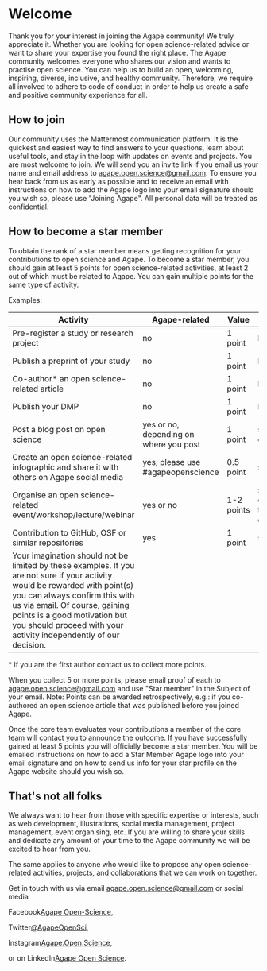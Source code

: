 # Welcome

Thank you for your interest in joining the Agape community! We truly appreciate it. Whether you are looking for open science-related advice or want to share your expertise you found the right place. The Agape community welcomes everyone who shares our vision and wants to practise open science. You can help us to build an open, welcoming, inspiring, diverse, inclusive, and healthy community. Therefore, we require all involved to adhere to code of conduct in order to help us create a safe and positive community experience for all.


## How to join

Our community uses the Mattermost communication platform. It is the quickest and easiest way to find answers to your questions, learn about useful tools, and stay in the loop with updates on events and projects. You are most welcome to join. We will send you an invite link if you email us your name and email address to [agape.open.science@gmail.com](mailto:agape.open.science@gmail.com). To ensure you hear back from us as early as possible and to receive an email with instructions on how to add the Agape logo into your email signature should you wish so, please use "Joining Agape". All personal data will be treated as confidential.


## How to become a star member

To obtain the rank of a star member means getting recognition for your contributions to open science and Agape. To become a star member, you should gain at least 5 points for open science-related activities, at least 2 out of which must be related to Agape. You can gain multiple points for the same type of activity.

Examples:

| **Activity** | **Agape-related** | **Value** | **Proof to send** |
| --- | --- | --- | --- |
| Pre-register a study or research project | no | 1 point | DOI |
| Publish a preprint of your study | no | 1 point | DOI |
| Co-author\* an open science-related article | no | 1 point | DOI |
| Publish your DMP | no | 1 point | DOI |
| Post a blog post on open science | yes or no, depending on where you post | 1 point | screenshot, email confirmation, etc. |
| Create an open science-related infographic and share it with others on Agape social media | yes, please use #agapeopenscience | 0.5 point | screenshot, SVG file |
| Organise an open science-related event/workshop/lecture/webinar | yes or no | 1-2 points | share info on our communication platform prior to the event/workshop/lecture/webinar |
| Contribution to GitHub, OSF or similar repositories | yes | 1 point | share a link or DOI |
| Your imagination should not be limited by these examples. If you are not sure if your activity would be rewarded with point(s) you can always confirm this with us via email. Of course, gaining points is a good motivation but you should proceed with your activity independently of our decision. | 

\* If you are the first author contact us to collect more points.

When you collect 5 or more points, please email proof of each to [agape.open.science@gmail.com](mailto:agape.open.science@gmail.com) and use "Star member" in the Subject of your email. Note: Points can be awarded retrospectively, e.g.: if you co-authored an open science article that was published before you joined Agape.

Once the core team evaluates your contributions a member of the core team will contact you to announce the outcome. If you have successfully gained at least 5 points you will officially become a star member. You will be emailed instructions on how to add a Star Member Agape logo into your email signature and on how to send us info for your star profile on the Agape website should you wish so.


## That's not all folks

We always want to hear from those with specific expertise or interests, such as web development, illustrations, social media management, project management, event organising, etc. If you are willing to share your skills and dedicate any amount of your time to the Agape community we will be excited to hear from you.

The same applies to anyone who would like to propose any open science-related activities, projects, and collaborations that we can work on together.


Get in touch with us via email [agape.open.science@gmail.com](mailto:agape.open.science@gmail.com) or social media

Facebook[Agape Open-Science](https://facebook.com/AgapeOpen-Science),

Twitter[@AgapeOpenSci](https://twitter.com/AgapeOpenSci),

Instagram[Agape.Open.Science](https://www.instagram.com/Agape.Open.Science),

or on LinkedIn[Agape Open Science](https://www.linkedin.com/company/agape-open-science/).
